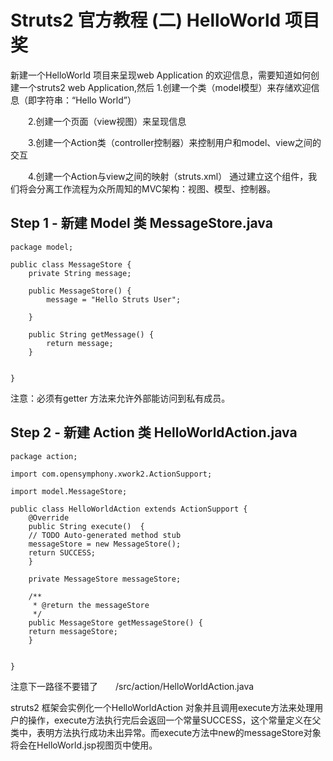 # Struts2 官方教程 (二) HelloWorld 项目奖
新建一个HelloWorld 项目来呈现web Application 的欢迎信息，需要知道如何创建一个struts2 web Application,然后
	1.创建一个类（model模型）来存储欢迎信息（即字符串：“Hello World”）

　　2.创建一个页面（view视图）来呈现信息

　　3.创建一个Action类（controller控制器）来控制用户和model、view之间的交互

　　4.创建一个Action与view之间的映射（struts.xml）
通过建立这个组件，我们将会分离工作流程为众所周知的MVC架构：视图、模型、控制器。
## Step 1 - 新建 Model 类 MessageStore.java
```
package model;

public class MessageStore {
	private String message;

	public MessageStore() {
		message = "Hello Struts User";
		
	}
	
	public String getMessage() {
		return message;
	}
	
	
}

```
注意：必须有getter 方法来允许外部能访问到私有成员。
## Step 2 - 新建 Action 类 HelloWorldAction.java
```
package action;

import com.opensymphony.xwork2.ActionSupport;

import model.MessageStore;

public class HelloWorldAction extends ActionSupport {
    @Override
    public String execute()  {
	// TODO Auto-generated method stub
	messageStore = new MessageStore();
	return SUCCESS;
    }

    private MessageStore messageStore;

    /**
     * @return the messageStore
     */
    public MessageStore getMessageStore() {
	return messageStore;
    }

    
}

```
注意下一路径不要错了　　/src/action/HelloWorldAction.java

struts2 框架会实例化一个HelloWorldAction 对象并且调用execute方法来处理用户的操作，execute方法执行完后会返回一个常量SUCCESS，这个常量定义在父类中，表明方法执行成功未出异常。而execute方法中new的messageStore对象将会在HelloWorld.jsp视图页中使用。
## 